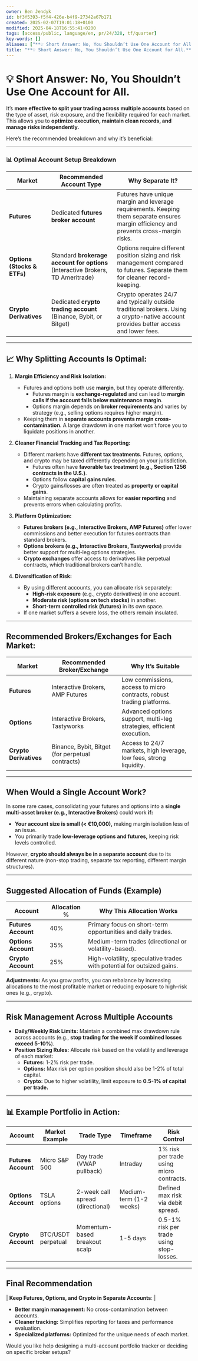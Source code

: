 ```yaml
---
owner: Ben Jendyk
id: bf3f5393-f5f4-426e-b4f9-27342a67b171
created: 2025-02-07T19:01:18+0100
modified: 2025-04-18T16:55:41+0200
tags: [access/public, language/en, pr/24/328, tf/quarter]
key-words: []
aliases: ["**💡 Short Answer: No, You Shouldn’t Use One Account for All.**"]
title: "**💡 Short Answer: No, You Shouldn’t Use One Account for All.**"
---
```


# **💡 Short Answer: No, You Shouldn’t Use One Account for All.**

It’s **more effective to split your trading across multiple accounts** based on the type of asset, risk exposure, and the flexibility required for each market. This allows you to **optimize execution, maintain clean records, and manage risks independently.**

Here’s the recommended breakdown and why it’s beneficial:

---

### **📊 Optimal Account Setup Breakdown**
| **Market**            | **Recommended Account Type**                   | **Why Separate It?**                                           |
|----------------------|------------------------------------------------|---------------------------------------------------------------|
| **Futures**           | Dedicated **futures broker account**          | Futures have unique margin and leverage requirements. Keeping them separate ensures margin efficiency and prevents cross-margin risks. |
| **Options (Stocks & ETFs)** | Standard **brokerage account for options** (Interactive Brokers, TD Ameritrade) | Options require different position sizing and risk management compared to futures. Separate them for cleaner record-keeping. |
| **Crypto Derivatives** | Dedicated **crypto trading account** (Binance, Bybit, or Bitget) | Crypto operates 24/7 and typically outside traditional brokers. Using a crypto-native account provides better access and lower fees. |

---

## **📈 Why Splitting Accounts Is Optimal:**

1. **Margin Efficiency and Risk Isolation:**  
   - Futures and options both use **margin**, but they operate differently.  
     - Futures margin is **exchange-regulated** and can lead to **margin calls if the account falls below maintenance margin**.  
     - Options margin depends on **broker requirements** and varies by strategy (e.g., selling options requires higher margin).  
   - Keeping them in **separate accounts prevents margin cross-contamination**. A large drawdown in one market won’t force you to liquidate positions in another.

2. **Cleaner Financial Tracking and Tax Reporting:**  
   - Different markets have **different tax treatments**. Futures, options, and crypto may be taxed differently depending on your jurisdiction.  
     - Futures often have **favorable tax treatment (e.g., Section 1256 contracts in the U.S.)**.  
     - Options follow **capital gains rules**.  
     - Crypto gains/losses are often treated as **property or capital gains**.  
   - Maintaining separate accounts allows for **easier reporting** and prevents errors when calculating profits.

3. **Platform Optimization:**  
   - **Futures brokers (e.g., Interactive Brokers, AMP Futures)** offer lower commissions and better execution for futures contracts than standard brokers.  
   - **Options brokers (e.g., Interactive Brokers, Tastyworks)** provide better support for multi-leg options strategies.  
   - **Crypto exchanges** offer access to derivatives like perpetual contracts, which traditional brokers can’t handle.

4. **Diversification of Risk:**  
   - By using different accounts, you can allocate risk separately:  
     - **High-risk exposure** (e.g., crypto derivatives) in one account.  
     - **Moderate risk (options on tech stocks)** in another.  
     - **Short-term controlled risk (futures)** in its own space.  
   - If one market suffers a severe loss, the others remain insulated.

---

## **Recommended Brokers/Exchanges for Each Market:**

| **Market**           | **Recommended Broker/Exchange**                | **Why It’s Suitable**                                          |
|---------------------|------------------------------------------------|----------------------------------------------------------------|
| **Futures**          | Interactive Brokers, AMP Futures              | Low commissions, access to micro contracts, robust trading platforms. |
| **Options**          | Interactive Brokers, Tastyworks               | Advanced options support, multi-leg strategies, efficient execution. |
| **Crypto Derivatives** | Binance, Bybit, Bitget (for perpetual contracts) | Access to 24/7 markets, high leverage, low fees, strong liquidity.     |

---

## **When Would a Single Account Work?**
In some rare cases, consolidating your futures and options into a **single multi-asset broker (e.g., Interactive Brokers)** could work **if:**
- **Your account size is small (< €10,000),** making margin isolation less of an issue.
- You primarily trade **low-leverage options and futures,** keeping risk levels controlled.

However, **crypto should always be in a separate account** due to its different nature (non-stop trading, separate tax reporting, different margin structures).

---

## **Suggested Allocation of Funds (Example)**
| **Account**          | **Allocation %**   | **Why This Allocation Works**                              |
|---------------------|--------------------|------------------------------------------------------------|
| **Futures Account**  | 40%                | Primary focus on short-term opportunities and daily trades. |
| **Options Account**  | 35%                | Medium-term trades (directional or volatility-based).      |
| **Crypto Account**   | 25%                | High-volatility, speculative trades with potential for outsized gains. |

**Adjustments:** As you grow profits, you can rebalance by increasing allocations to the most profitable market or reducing exposure to high-risk ones (e.g., crypto).

---

## **Risk Management Across Multiple Accounts**
- **Daily/Weekly Risk Limits:** Maintain a combined max drawdown rule across accounts (e.g., **stop trading for the week if combined losses exceed 5-10%**).
- **Position Sizing Rules:** Allocate risk based on the volatility and leverage of each market:
  - **Futures:** 1-2% risk per trade.
  - **Options:** Max risk per option position should also be 1-2% of total capital.
  - **Crypto:** Due to higher volatility, limit exposure to **0.5-1% of capital per trade.**

---

## **📊 Example Portfolio in Action:**
| **Account**          | **Market Example** | **Trade Type**                      | **Timeframe**             | **Risk Control**                            |
|---------------------|--------------------|-------------------------------------|---------------------------|---------------------------------------------|
| **Futures Account**  | Micro S&P 500      | Day trade (VWAP pullback)           | Intraday                  | 1% risk per trade using micro contracts.    |
| **Options Account**  | TSLA options       | 2-week call spread (directional)    | Medium-term (1-2 weeks)   | Defined max risk via debit spread.          |
| **Crypto Account**   | BTC/USDT perpetual | Momentum-based breakout scalp       | 1-5 days                  | 0.5-1% risk per trade using stop-losses.    |

---

## **Final Recommendation**
| **Keep Futures, Options, and Crypto in Separate Accounts**: |
- **Better margin management:** No cross-contamination between accounts.  
- **Cleaner tracking:** Simplifies reporting for taxes and performance evaluation.  
- **Specialized platforms:** Optimized for the unique needs of each market.

Would you like help designing a multi-account portfolio tracker or deciding on specific broker setups?
